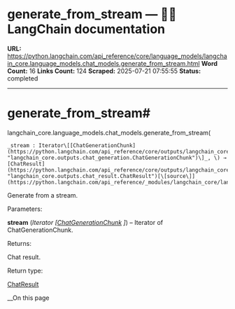 # generate_from_stream — 🦜🔗 LangChain  documentation

**URL:** https://python.langchain.com/api_reference/core/language_models/langchain_core.language_models.chat_models.generate_from_stream.html
**Word Count:** 16
**Links Count:** 124
**Scraped:** 2025-07-21 07:55:55
**Status:** completed

---

# generate\_from\_stream\#

langchain\_core.language\_models.chat\_models.generate\_from\_stream\(

    _stream : Iterator\[[ChatGenerationChunk](https://python.langchain.com/api_reference/core/outputs/langchain_core.outputs.chat_generation.ChatGenerationChunk.html#langchain_core.outputs.chat_generation.ChatGenerationChunk "langchain_core.outputs.chat_generation.ChatGenerationChunk")\]_, \) → [ChatResult](https://python.langchain.com/api_reference/core/outputs/langchain_core.outputs.chat_result.ChatResult.html#langchain_core.outputs.chat_result.ChatResult "langchain_core.outputs.chat_result.ChatResult")[\[source\]](https://python.langchain.com/api_reference/_modules/langchain_core/language_models/chat_models.html#generate_from_stream)\#     

Generate from a stream.

Parameters:     

**stream** \(_Iterator_ _\[_[_ChatGenerationChunk_](https://python.langchain.com/api_reference/core/outputs/langchain_core.outputs.chat_generation.ChatGenerationChunk.html#langchain_core.outputs.chat_generation.ChatGenerationChunk "langchain_core.outputs.chat_generation.ChatGenerationChunk") _\]_\) – Iterator of ChatGenerationChunk.

Returns:     

Chat result.

Return type:     

[ChatResult](https://python.langchain.com/api_reference/core/outputs/langchain_core.outputs.chat_result.ChatResult.html#langchain_core.outputs.chat_result.ChatResult "langchain_core.outputs.chat_result.ChatResult")

__On this page